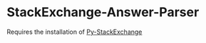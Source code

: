 # StackExchange-Answer-Parser

Requires the installation of [Py-StackExchange](https://github.com/lucjon/Py-StackExchange)
